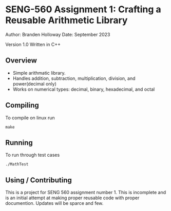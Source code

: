 # SENG-560 Assignment 1: Crafting a Reusable Arithmetic Library

Author: Branden Holloway
Date: September 2023

Version 1.0
Written in C++

Overview
--------

* Simple arithmatic library.
* Handles addition, subtraction, multiplication, division, and power(decimal only)
* Works on numerical types: decimal, binary, hexadecimal, and octal

Compiling
---------
	
To compile on linux run

    make

Running
---------
	
To run through test cases

    ./MathTest


Using / Contributing
--------------------

This is a project for SENG 560 assignment number 1. This is incomplete and is an initial attempt at making proper reusable code with proper documention. Updates will be sparce and few.
